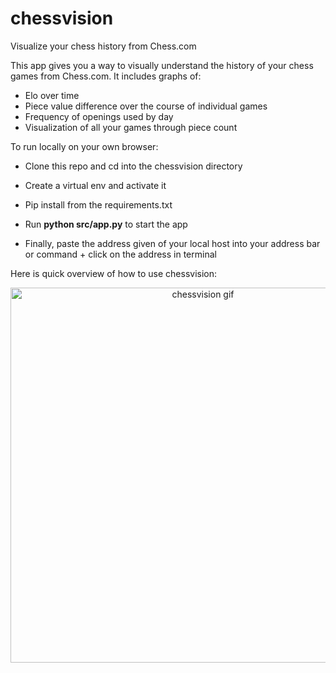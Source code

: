 # chessvision
Visualize your chess history from Chess.com

This app gives you a way to visually understand the history of your chess games from Chess.com. 
It includes graphs of:
* Elo over time
* Piece value difference over the course of individual games
* Frequency of openings used by day
* Visualization of all your games through piece count


To run locally on your own browser:

* Clone this repo and cd into the chessvision directory

* Create a virtual env and activate it
  
* Pip install from the requirements.txt

* Run **python src/app.py** to start the app

* Finally, paste the address given of your local host into your address bar or command + click on the address in terminal

Here is quick overview of how to use chessvision:

<p align="center">
  <img src="data/chessvision_demo.gif" width="600" title="chessvision gif">
</p>
